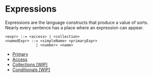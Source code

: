 # Expressions

Expressions are the language constructs that produce a value of sorts. Nearly every sentence has a place where an expression can appear.

```bnf
<expr> ::= <access> | <collection>
<namedExpr> ::= <simpleName> <primaryExpr>
              | <number> <name>
```

* [Primary](primary.md)
* [Access](access.md)
* [Collections \[WIP\]](collections.md)
* [Conditionals \[WIP\]](conditionals.md)
